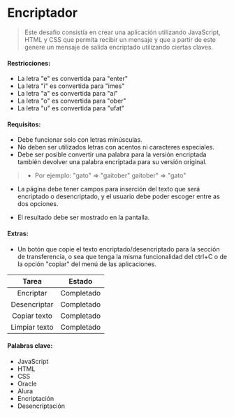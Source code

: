 # Encriptador

> Este desafio consistía en crear una aplicación utilizando JavaScript, HTML y CSS que permita
recibir un mensaje y que a partir de este genere un mensaje de salida encriptado utilizando 
ciertas claves.

#### Restricciones:
>
- La letra "e" es convertida para "enter"
- La letra "i" es convertida para "imes"
- La letra "a" es convertida para "ai"
- La letra "o" es convertida para "ober"
- La letra "u" es convertida para "ufat"

#### Requisitos:

- Debe funcionar solo con letras minúsculas.
- No deben ser utilizados letras con acentos ni caracteres especiales.
- Debe ser posible convertir una palabra para la versión encriptada también devolver una palabra encriptada para su versión original.

> - Por ejemplo:
"gato" => "gaitober"
gaitober" => "gato"

- La página debe tener campos para inserción del texto que será encriptado o desencriptado, y el usuario debe poder escoger entre as dos opciones.

- El resultado debe ser mostrado en la pantalla.

#### Extras:

- Un botón que copie el texto encriptado/desencriptado para la sección de transferencia, o sea que tenga la misma funcionalidad del ctrl+C o de la opción "copiar" del menú de las aplicaciones.

| Tarea  | Estado  |  
|:------:|:----------:|
| Encriptar | Completado |
| Desencriptar |Completado |
| Copiar texto |Completado |
| Limpiar texto |Completado |

#### Palabras clave:
- JavaScript
- HTML
- CSS
- Oracle
- Alura
- Encriptación
- Desencriptación